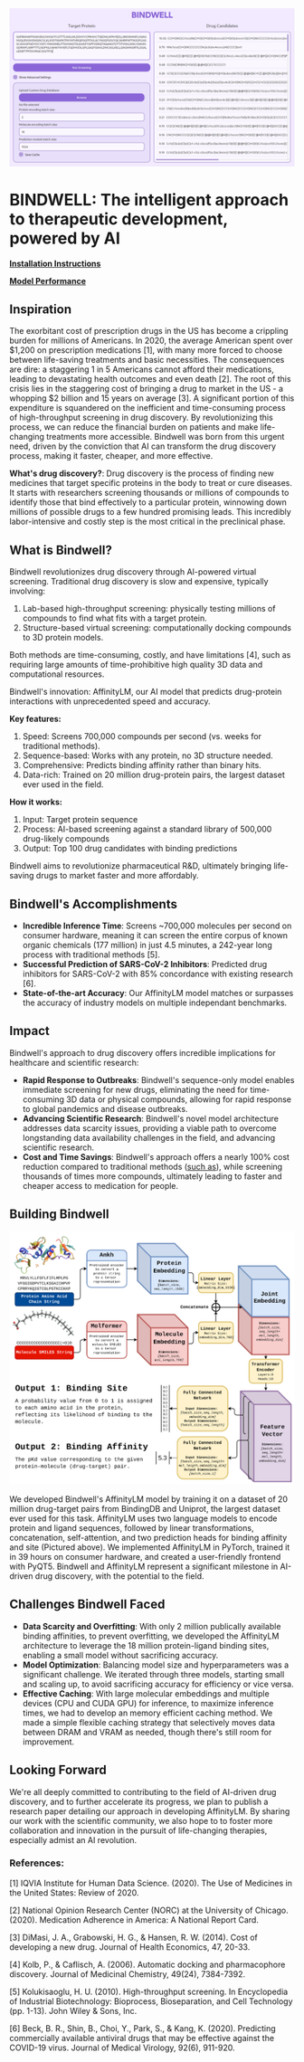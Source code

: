 ![BindwellApp](media/BindwellApp.png)

# **BINDWELL: The intelligent approach to therapeutic development, powered by AI**

[**Installation Instructions**](docs/Installation.md)

[**Model Performance**](docs/Validation.md)

**Inspiration**
---------------

The exorbitant cost of prescription drugs in the US has become a crippling burden for millions of Americans. In 2020, the average American spent over $1,200 on prescription medications [1], with many more forced to choose between life-saving treatments and basic necessities. The consequences are dire: a staggering 1 in 5 Americans cannot afford their medications, leading to devastating health outcomes and even death [2]. The root of this crisis lies in the staggering cost of bringing a drug to market in the US - a whopping $2 billion and 15 years on average [3]. A significant portion of this expenditure is squandered on the inefficient and time-consuming process of high-throughput screening in drug discovery. By revolutionizing this process, we can reduce the financial burden on patients and make life-changing treatments more accessible. Bindwell was born from this urgent need, driven by the conviction that AI can transform the drug discovery process, making it faster, cheaper, and more effective.

**What's drug discovery?**: Drug discovery is the process of finding new medicines that target specific proteins in the body to treat or cure diseases. It starts with researchers screening thousands or millions of compounds to identify those that bind effectively to a particular protein, winnowing down millions of possible drugs to a few hundred promising leads. This incredibly labor-intensive and costly step is the most critical in the preclinical phase.

**What is Bindwell?**
---------------

Bindwell revolutionizes drug discovery through AI-powered virtual screening. Traditional drug discovery is slow and expensive, typically involving:

1. Lab-based high-throughput screening: physically testing millions of compounds to find what fits with a target protein.
2. Structure-based virtual screening: computationally docking compounds to 3D protein models.

Both methods are time-consuming, costly, and have limitations [4], such as requiring large amounts of time-prohibitive high quality 3D data and computational resources.

Bindwell's innovation: AffinityLM, our AI model that predicts drug-protein interactions with unprecedented speed and accuracy.

**Key features:**
1. Speed: Screens 700,000 compounds per second (vs. weeks for traditional methods).
2. Sequence-based: Works with any protein, no 3D structure needed.
3. Comprehensive: Predicts binding affinity rather than binary hits.
4. Data-rich: Trained on 20 million drug-protein pairs, the largest dataset ever used in the field.

**How it works:**
1. Input: Target protein sequence
2. Process: AI-based screening against a standard library of 500,000 drug-likely compounds
3. Output: Top 100 drug candidates with binding predictions

Bindwell aims to revolutionize pharmaceutical R&D, ultimately bringing life-saving drugs to market faster and more affordably.

**Bindwell's Accomplishments**
---------------------------------

* **Incredible Inference Time**: Screens ~700,000 molecules per second on consumer hardware, meaning it can screen the entire corpus of known organic chemicals (177 million) in just 4.5 minutes, a 242-year long process with traditional methods [5].
* **Successful Prediction of SARS-CoV-2 Inhibitors**: Predicted drug inhibitors for SARS-CoV-2 with 85% concordance with existing research [6].
* **State-of-the-art Accuracy**: Our AffinityLM model matches or surpasses the accuracy of industry models on multiple independant benchmarks.

**Impact**
---------------

Bindwell's approach to drug discovery offers incredible implications for healthcare and scientific research:

* **Rapid Response to Outbreaks**: Bindwell's sequence-only model enables immediate screening for new drugs, eliminating the need for time-consuming 3D data or physical compounds, allowing for rapid response to global pandemics and disease outbreaks.
* **Advancing Scientific Research**: Bindwell's novel model architecture addresses data scarcity issues, providing a viable path to overcome longstanding data availability challenges in the field, and advancing scientific research.
* **Cost and Time Savings**: Bindwell's approach offers a nearly 100% cost reduction compared to traditional methods ([such as](https://www.colorado.edu/lab/hts/rates)), while screening thousands of times more compounds, ultimately leading to faster and cheaper access to medication for people.

**Building Bindwell**
-------------------

![AffinityLM](media/AffinityLM.png)

We developed Bindwell's AffinityLM model by training it on a dataset of 20 million drug-target pairs from BindingDB and Uniprot, the largest dataset ever used for this task. AffinityLM uses two language models to encode protein and ligand sequences, followed by linear transformations, concatenation, self-attention, and two prediction heads for binding affinity and site (Pictured above). We implemented AffinityLM in PyTorch, trained it in 39 hours on consumer hardware, and created a user-friendly frontend with PyQT5. Bindwell and AffinityLM represent a significant milestone in AI-driven drug discovery, with the potential to the field.

**Challenges Bindwell Faced**
-----------------------

* **Data Scarcity and Overfitting**: With only 2 million publically available binding affinities, to prevent overfitting, we developed the AffinityLM architecture to leverage the 18 million protein-ligand binding sites, enabling a small model without sacrificing accuracy.
* **Model Optimization**: Balancing model size and hyperparameters was a significant challenge. We iterated through three models, starting small and scaling up, to avoid sacrificing accuracy for efficiency or vice versa.
* **Effective Caching**: With large molecular embeddings and multiple devices (CPU and CUDA GPU) for inference, to maximize inference times, we had to develop an memory efficient caching method. We made a simple flexible caching strategy that selectively moves data between DRAM and VRAM as needed, though there's still room for improvement. 

**Looking Forward**
---------------------------

We're all deeply committed to contributing to the field of AI-driven drug discovery, and to further accelerate its progress, we plan to publish a research paper detailing our approach in developing AffinityLM. By sharing our work with the scientific community, we also hope to to foster more collaboration and innovation in the pursuit of life-changing therapies, especially admist an AI revolution.

### References:

[1] IQVIA Institute for Human Data Science. (2020). The Use of Medicines in the United States: Review of 2020.

[2] National Opinion Research Center (NORC) at the University of Chicago. (2020). Medication Adherence in America: A National Report Card.

[3] DiMasi, J. A., Grabowski, H. G., & Hansen, R. W. (2014). Cost of developing a new drug. Journal of Health Economics, 47, 20-33.

[4] Kolb, P., & Caflisch, A. (2006). Automatic docking and pharmacophore discovery. Journal of Medicinal Chemistry, 49(24), 7384-7392.

[5] Kolukisaoglu, H. U. (2010). High-throughput screening. In Encyclopedia of Industrial Biotechnology: Bioprocess, Bioseparation, and Cell Technology (pp. 1-13). John Wiley & Sons, Inc.

[6] Beck, B. R., Shin, B., Choi, Y., Park, S., & Kang, K. (2020). Predicting commercially available antiviral drugs that may be effective against the COVID-19 virus. Journal of Medical Virology, 92(6), 911-920.
